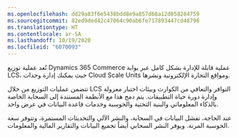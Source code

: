```yaml
---
ms.openlocfilehash: dd29a83f6e5438bdd8e9a857d68a12d858284759
ms.sourcegitcommit: 82ed9ded42c47064c90ab6fe717893447cd48796
ms.translationtype: HT
ms.contentlocale: ar-SA
ms.lasthandoff: 10/19/2020
ms.locfileid: "6070093"
---
```

تُعد عملية توزيع Dynamics 365 Commerce عملية قابلة للإدارة بشكل كامل عبر بوابة ‏LCS، حيث يمكنك إدارة وحدات Cloud Scale Units ومواقع التجارة الإلكترونية ونشرها.

تتضمن عمليات التوزيع من خلال LCS التوافر والتعافي من الكوارث وبيئات اختبار معزولة وإدارة دورة حياة التطبيقات. يتم دمج هذا مع الأنظمة المستندة إلى السحابة الخاصة بالذكاء المعلوماتي والبنية التحتية والحوسبة وخدمات قاعدة البيانات في عرض واحد. 

عند الحاجة، تفشل البيانات في السحابة، والنشر الآلي والتحديثات المستمرة، وتتوفر سعة الحوسبة المرنة. ويوفر النشر السحابي أيضاً تجميع البيانات والتقارير المالية والمعلومات. 

